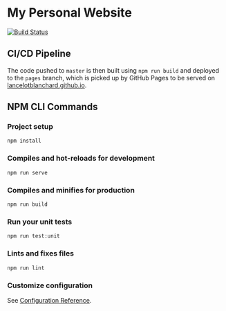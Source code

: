 # My Personal Website

[![Build Status](https://travis-ci.com/lancelotblanchard/lancelotblanchard.github.io.svg?branch=main)](https://travis-ci.com/lancelotblanchard/lancelotblanchard.github.io)

## CI/CD Pipeline

The code pushed to `master` is then built using `npm run build` and deployed 
to the `pages` branch, which is picked up by GitHub Pages to be served on 
[lancelotblanchard.github.io](https://lancelotblanchard.github.io).

## NPM CLI Commands

### Project setup
```
npm install
```

### Compiles and hot-reloads for development
```
npm run serve
```

### Compiles and minifies for production
```
npm run build
```

### Run your unit tests
```
npm run test:unit
```

### Lints and fixes files
```
npm run lint
```

### Customize configuration
See [Configuration Reference](https://cli.vuejs.org/config/).
